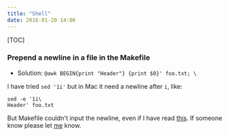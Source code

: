 ```yaml
---
title: "Shell"
date: 2016-01-20 14:06
---
```


[TOC][]()

### Prepend a newline in a file in the Makefile

- Solution: `@awk BEGIN{print "Header"} {print $0}' foo.txt; \ `

I have tried `sed '1i'` but in Mac it need a newline after `i`, like:

    sed -e '1i\
    Header' foo.txt

But Makefile couldn't input the newline, even if I have read
[this](https://www.gnu.org/software/make/manual/html_node/Splitting-Recipe-Lines.html).
If someone know please let [me](http://morefreeze.github.io/b_about.html) know.

